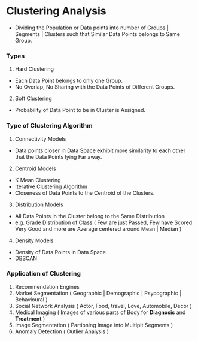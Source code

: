 # Clustering Analysis

- Dividing the Population or Data points into number of Groups | Segments | Clusters such that Similar Data Points belongs to Same Group.

### Types 

1. Hard Clustering 
- Each Data Point belongs to only one Group. 
- No Overlap, No Sharing with the Data Points of Different Groups.

2. Soft Clustering
- Probability of Data Point to be in Cluster is Assigned.

### Type of Clustering Algorithm

1. Connectivity Models
- Data points closer in Data Space exhibit more similarity to each other that the Data Points lying Far away.

2. Centroid Models 
- K Mean Clustering
- Iterative Clustering Algorithm
- Closeness of Data Points to the Centroid of the Clusters.

3. Distribution Models
- All Data Points in the Cluster belong to the Same Distribution
- e.g. Grade Distribution of Class ( Few are just Passed, Few have Scored Very Good and more are Average centered around Mean | Median )

4. Density Models
- Density of Data Points in Data Space
- DBSCAN

### Application of Clustering
1. Recommendation Engines
2. Market Segmentation ( Geographic | Demographic | Psycographic | Behavioural )
3. Social Network Analysis ( Actor, Food, travel, Love, Automobile, Decor )
4. Medical Imaging ( Images of various parts of Body for **Diagnosis** and **Treatment** )
5. Image Segmentation ( Partioning Image into Multiplt Segments )
6. Anomaly Detection ( Outlier Analysis )
